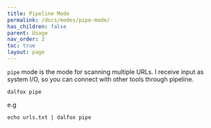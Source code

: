 ```yaml
---
title: Pipeline Mode
permalink: /docs/modes/pipe-mode/
has_children: false
parent: Usage
nav_order: 2
toc: true
layout: page
---
```


`pipe` mode is the mode for scanning multiple URLs. I receive input as system I/O, so you can connect with other tools through pipeline.
```shell
dalfox pipe
```
e.g
```shell
echo urls.txt | dalfox pipe
```
